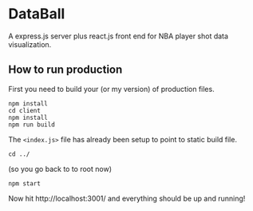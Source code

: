 # DataBall
A express.js server plus react.js front end for NBA player shot data visualization.

## How to run production
First you need to build your (or my version) of production files.
```
npm install
cd client
npm install
npm run build
```
The `<index.js>` file has already been setup to point to static build file.
```
cd ../
```
(so you go back to to root now)
```
npm start
```
Now hit http://localhost:3001/ and everything should be up and running!



